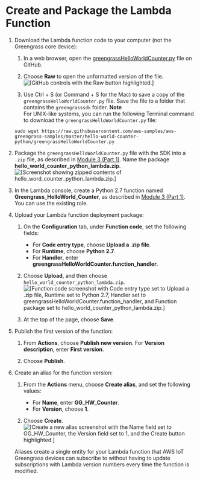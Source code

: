 # Create and Package the Lambda Function<a name="package"></a>

1. Download the Lambda function code to your computer \(not the Greengrass core device\):

   1. In a web browser, open the [greengrassHelloWorldCounter\.py](https://github.com/aws-samples/aws-greengrass-samples/blob/master/hello-world-counter-python/greengrassHelloWorldCounter.py) file on GitHub\.

   1. Choose **Raw** to open the unformatted version of the file\.  
![\[GitHub controls with the Raw button highlighted.\]](http://docs.aws.amazon.com/greengrass/latest/developerguide/images/gg-get-started-045.1.png)

   1. Use Ctrl \+ S \(or Command \+ S for the Mac\) to save a copy of the `greengrassHelloWorldCounter.py` file\. Save the file to a folder that contains the `greengrasssdk` folder\.
**Note**  
For UNIX\-like systems, you can run the following Terminal command to download the `greengrassHelloWorldCounter.py` file:  

   ```
   sudo wget https://raw.githubusercontent.com/aws-samples/aws-greengrass-samples/master/hello-world-counter-python/greengrassHelloWorldCounter.py
   ```

1. Package the `greengrassHelloWorldCounter.py` file with the SDK into a `.zip` file, as described in [Module 3 \(Part 1\)](module3-I.md)\. Name the package **hello\_world\_counter\_python\_lambda\.zip**\.  
![\[Screenshot showing zipped contents of hello_word_counter_python_lambda.zip.\]](http://docs.aws.amazon.com/greengrass/latest/developerguide/images/gg-get-started-046.png)

1. In the Lambda console, create a Python 2\.7 function named **Greengrass\_HelloWorld\_Counter**, as described in [Module 3 \(Part 1\)](module3-I.md)\. You can use the existing role\.

1. Upload your Lambda function deployment package:

   1. On the **Configuration** tab, under **Function code**, set the following fields:
      + For **Code entry type**, choose **Upload a \.zip file**\.
      + For **Runtime**, choose **Python 2\.7**\.
      + For **Handler**, enter **greengrassHelloWorldCounter\.function\_handler**\.

   1. Choose **Upload**, and then choose `hello_world_counter_python_lambda.zip`\.  
![\[Function code screenshot with Code entry type set to Upload a .zip file, Runtime set to Python 2.7, Handler set to greengrassHelloWorldCounter.function_handler, and Function package set to hello_world_counter_python_lambda.zip.\]](http://docs.aws.amazon.com/greengrass/latest/developerguide/images/gg-get-started-047.png)

   1. At the top of the page, choose **Save**\.

1. Publish the first version of the function:

   1. From **Actions**, choose **Publish new version**\. For **Version description**, enter **First version**\.

   1. Choose **Publish**\.

1. Create an alias for the function version:

   1. From the **Actions** menu, choose **Create alias**, and set the following values:
      + For **Name**, enter **GG\_HW\_Counter**\.
      + For **Version**, choose **1**\.

   1. Choose **Create**\.  
![\[Create a new alias screenshot with the Name field set to GG_HW_Counter, the Version field set to 1, and the Create button highlighted.\]](http://docs.aws.amazon.com/greengrass/latest/developerguide/images/gg-get-started-048.png)

   Aliases create a single entity for your Lambda function that AWS IoT Greengrass devices can subscribe to without having to update subscriptions with Lambda version numbers every time the function is modified\.